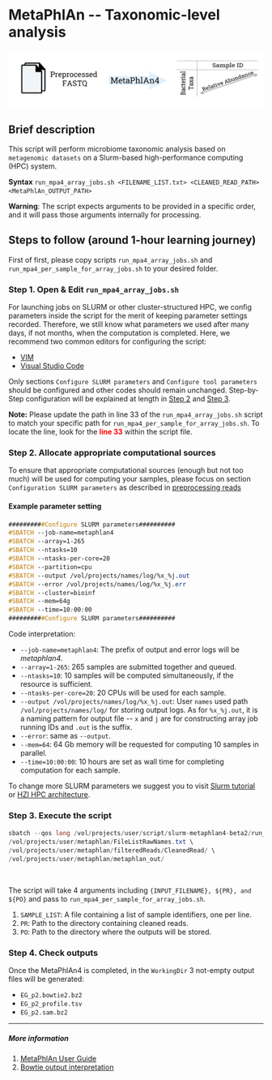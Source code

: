 # MetaPhlAn -- Taxonomic-level analysis
!["Metaphlan4"](../figs/slurm-metaphlan/Slurm-family%20metaphlan.png)

## Brief description
This script will perform microbiome taxonomic analysis based on `metagenomic datasets` on a Slurm-based high-performance computing (HPC) system.<br>

**Syntax**
`run_mpa4_array_jobs.sh
<FILENAME_LIST.txt>
<CLEANED_READ_PATH>
<MetaPhlAn_OUTPUT_PATH>` <br>

**Warning**: The script expects arguments to be provided in a specific order, and it will pass those arguments internally for processing.

## Steps to follow (around 1-hour learning journey)
First of first, please copy scripts `run_mpa4_array_jobs.sh` and `run_mpa4_per_sample_for_array_jobs.sh` to your desired folder.

### Step 1. Open & Edit `run_mpa4_array_jobs.sh`
For launching jobs on SLURM or other cluster-structured HPC, we config parameters inside the script for the merit of keeping parameter settings recorded. Therefore, we still know what parameters we used after many days, if not months, when the computation is completed. Here, we recommend two common editors for configuring the script:
* [VIM](https://www.vim.org/)
* [Visual Studio Code](https://code.visualstudio.com/)   

Only sections `Configure SLURM parameters` and `Configure tool parameters` should be configured and other codes should remain unchanged. Step-by-Step configuration will be explained at length in [Step 2](#step-2-allocate-appropriate-computational-sources) and [Step 3](#step-3-set-parameters-for-the-computational-tool). <br>

**Note:** Please update the path in line 33 of the `run_mpa4_array_jobs.sh` script to match your specific path for `run_mpa4_per_sample_for_array_jobs.sh`. To locate the line, look for the <span style="color:red;font-weight:bold;">line 33</span> within the script file.

### Step 2. Allocate appropriate computational sources
To ensure that appropriate computational sources (enough but not too much) will be used for computing your samples, please focus on section `Configuration SLURM parameters` as described in [preprocessing reads](./preprocessing_reads.md) <br>

#### Example parameter setting
``` css
##########Configure SLURM parameters##########
#SBATCH --job-name=metaphlan4
#SBATCH --array=1-265
#SBATCH --ntasks=10
#SBATCH --ntasks-per-core=20
#SBATCH --partition=cpu
#SBATCH --output /vol/projects/names/log/%x_%j.out
#SBATCH --error /vol/projects/names/log/%x_%j.err
#SBATCH --cluster=bioinf
#SBATCH --mem=64g
#SBATCH --time=10:00:00
##########Configure SLURM parameters##########
```
Code interpretation:
* `--job-name=metaphlan4`: The prefix of output and error logs will be *metaphlan4*.
* `--array=1-265`: 265 samples are submitted together and queued. 
* `--ntasks=10`: 10 samples will be computed simultaneously, if the resource is sufficient.
* `--ntasks-per-core=20`: 20 CPUs will be used for each sample.
* `--output /vol/projects/names/log/%x_%j.out`: User `names` used path `/vol/projects/names/log/` for storing output logs. As for `%x_%j.out`, it is a naming pattern for output file -- `x` and `j` are for constructing array job running IDs and `.out` is the suffix.
* `--error`: same as `--output`.
* `--mem=64`: 64 Gb memory will be requested for computing 10 samples in parallel.
* `--time=10:00:00`: 10 hours are set as wall time for completing computation for each sample. 

To change more SLURM parameters we suggest you to visit [Slurm tutorial](https://slurm.schedmd.com/tutorials.html) or [HZI HPC architecture](https://bioinfhead01.helmholtz-hzi.de/docs/index.html#).


### Step 3. Execute the script

```java
sbatch --qos long /vol/projects/user/script/slurm-metaphlan4-beta2/run_mpa4_array_jobs.sh \
/vol/projects/user/metaphlan/FileListRawNames.txt \
/vol/projects/user/metaphlan/filteredReads/CleanedRead/ \
/vol/projects/user/metaphlan/metaphlan_out/
```
<br>

The script will take 4 arguments including `{INPUT_FILENAME}, ${PR}, and ${PO}` and pass to `run_mpa4_per_sample_for_array_jobs.sh`.
1. `SAMPLE_LIST`: A file containing a list of sample identifiers, one per line.
2. `PR`: Path to the directory containing cleaned reads.
3. `PO`: Path to the directory where the outputs will be stored.

### Step 4. Check outputs
Once the MetaPhlAn4 is completed, in the `WorkingDir` 3 not-empty output files will be generated:

* `EG_p2.bowtie2.bz2`
* `EG_p2_profile.tsv`
* `EG_p2.sam.bz2`
_________________________________________
##### More information 
1. [MetaPhlAn User Guide](https://github.com/biobakery/MetaPhlAn)
2. [Bowtie output interpretation](https://bowtie-bio.sourceforge.net/bowtie2/manual.shtml)